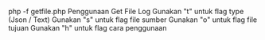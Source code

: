 php -f getfile.php 
Penggunaan Get File Log 
Gunakan "t" untuk flag type (Json / Text) 
Gunakan "s" untuk flag file sumber 
Gunakan "o" untuk flag file tujuan 
Gunakan "h" untuk flag cara penggunaan
